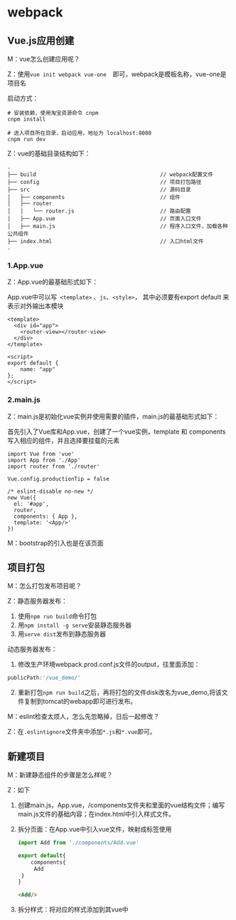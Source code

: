 # webpack   

## Vue.js应用创建   

M：vue怎么创建应用呢？

Z：使用``vue init webpack vue-one  ``即可，webpack是模板名称，vue-one是项目名

启动方式：

```
# 安装依赖，使用淘宝资源命令 cnpm
cnpm install

# 进入项目所在目录，启动应用，地址为 localhost:8080
cnpm run dev
```

Z：vue的基础目录结构如下：

```
.
├── build                                       // webpack配置文件
├── config                                      // 项目打包路径
├── src                                         // 源码目录
│   ├── components                              // 组件
│   ├── router
│   │   └── router.js                           // 路由配置
│   ├── App.vue                                 // 页面入口文件
│   ├── main.js                                 // 程序入口文件，加载各种公共组件
├── index.html                                  // 入口html文件
.
```

### 1.App.vue   

Z：App.vue的最基础形式如下：

App.vue中可以写`` <template>`` 、``js``、``<style>``， 其中必须要有export default 来表示对外输出本模块

```vue
<template>
  <div id="app">
    <router-view></router-view>
  </div>
</template>

<script>
export default {
    name: "app"
};
</script>
```

### 2.main.js

Z：main.js是初始化vue实例并使用需要的插件，main.js的最基础形式如下：

首先引入了Vue库和App.vue，创建了一个vue实例，template 和 components 写入相应的组件，并且选择要挂载的元素

```vue
import Vue from 'vue'
import App from './App'
import router from './router'

Vue.config.productionTip = false

/* eslint-disable no-new */
new Vue({
  el: '#app',
  router,
  components: { App },
  template: '<App/>'
})
```

M：bootstrap的引入也是在该页面

## 项目打包

M：怎么打包发布项目呢？

Z：静态服务器发布：

1. 使用``npm run build``命令打包
2. 用``npm install -g serve``安装静态服务器
3. 用``serve dist``发布到静态服务器

动态服务器发布：

1.  修改生产环境webpack.prod.conf.js文件的output，往里面添加：

   ```javascript
   publicPath:'/vue_demo/'
   ```

2. 重新打包``npm run build``之后，再将打包的文件disk改名为vue_demo,将该文件复制到tomcat的webapp即可进行发布。

M：eslint检查太烦人，怎么先忽略掉，日后一起修改？

Z：在``.eslintignore``文件夹中添加``*.js``和``*.vue``即可。

## 新建项目

M：新建静态组件的步骤是怎么样呢？

Z：如下

1. 创建main.js，App.vue，/components文件夹和里面的vue结构文件；编写main.js文件的基础内容；在index.html中引入样式文件。

2. 拆分页面：在App.vue中引入vue文件，映射成标签使用

   ```javascript
   import Add from './components/Add.vue'
   
   export default{
       components{
       	Add
   	}
   }
   ```

   ```html
   <Add/>
   ```

3. 拆分样式：将对应的样式添加到其vue中















